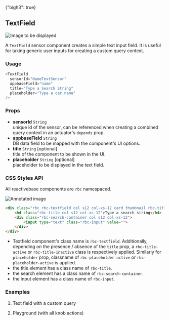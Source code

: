{"bigh3": true}

## TextField

![Image to be displayed](https://i.imgur.com/VwnK12T.png)

A `TextField` sensor component creates a simple text input field. It is useful for taking generic user inputs for creating a custom query context.

### Usage

```js
<TextField
  sensorId="NameTextSensor"
  appbaseField="name"
  title="Type a Search String"
  placeholder="Type a car name"
/>
```

### Props

- **sensorId** `String`  
    unique id of the sensor, can be referenced when creating a combined query context in an actuator's `depends` prop.  
- **appbaseField** `String`  
    DB data field to be mapped with the component's UI options.
- **title** `String` [optional]  
    title of the component to be shown in the UI.
- **placeholder** `String` [optional]  
    placeholder to be displayed in the text field.  


### CSS Styles API

All reactivebase components are `rbc` namespaced.

![Annotated image](https://i.imgur.com/kZoLD15.png)

```html
<div class="rbc rbc-textfield col s12 col-xs-12 card thumbnail rbc-title-active rbc-placeholder-inactive">
	<h4 class="rbc-title col s12 col-xs-12">Type a search string</h4>
	<div class="rbc-search-container col s12 col-xs-12">
		<input type="text" class="rbc-input" value="">
	</div>
</div>
```

* Textfield component's class name is `rbc-textfield`. Additionally, depending on the presence / absence of the `title` prop, a `rbc-title-active` or `rbc-title-inactive` class is respectively applied. Similarly for `placeholder` prop, classname of `rbc-placeholder-active` or `rbc-placeholder-active` is applied.
* the title element has a class name of `rbc-title`.
* the search element has a class name of `rbc-search-container`.
* the input element has a class name of `rbc-input`.


### Examples

1. Text field with a custom query

2. Playground (with all knob actions)

